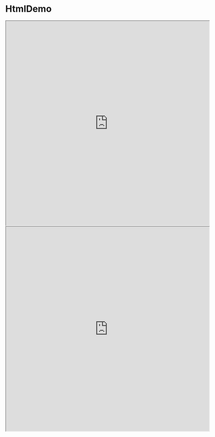 # HtmlDemo
<!DOCTYPE html>
<html>
    <body>
        <iframe src="https://www.talentio.in/" height="640" width="635" title="Iframe Example"></iframe>
        <iframe src="https://vignannirula.org/" height="640" width="635" title="Iframe Example"></iframe>
    </body>
</html>
